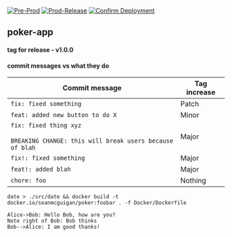 [![Pre-Prod](https://github.com/seanmcguigan/poker-app/actions/workflows/pre-prod.yaml/badge.svg)](https://github.com/seanmcguigan/poker-app/actions/workflows/pre-prod.yaml)
[![Prod-Release](https://github.com/seanmcguigan/poker-app/actions/workflows/prod-release.yaml/badge.svg)](https://github.com/seanmcguigan/poker-app/actions/workflows/prod-release.yaml)
[![Confirm Deployment](https://github.com/seanmcguigan/poker-app/actions/workflows/confirm-deployment.yaml/badge.svg)](https://github.com/seanmcguigan/poker-app/actions/workflows/confirm-deployment.yaml)

## poker-app

#### tag for release - v1.0.0

#### commit messages vs what they do

| Commit message                                                                         | Tag increase |
| -------------------------------------------------------------------------------------- | ------------ |
| `fix: fixed something`                                                                 | Patch        |
| `feat: added new button to do X`                                                       | Minor        |
| `fix: fixed thing xyz`<br><br>`BREAKING CHANGE: this will break users because of blah` | Major        |
| `fix!: fixed something`                                                                | Major        |
| `feat!: added blah`                                                                    | Major        |
| `chore: foo`                                                                           | Nothing      |

```date > ./src/date && docker build -t docker.io/seanmcguigan/poker:foobar . -f Docker/Dockerfile```

```sequence
Alice->Bob: Hello Bob, how are you?
Note right of Bob: Bob thinks
Bob-->Alice: I am good thanks!
```
